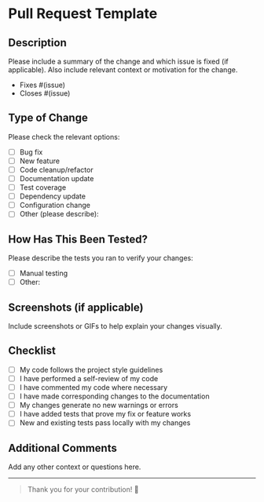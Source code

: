 # Pull Request Template

## Description

Please include a summary of the change and which issue is fixed (if applicable). Also include relevant context or motivation for the change.

- Fixes #(issue)
- Closes #(issue)

## Type of Change

Please check the relevant options:

- [ ] Bug fix
- [ ] New feature
- [ ] Code cleanup/refactor
- [ ] Documentation update
- [ ] Test coverage
- [ ] Dependency update
- [ ] Configuration change
- [ ] Other (please describe):

## How Has This Been Tested?

Please describe the tests you ran to verify your changes:

- [ ] Manual testing
- [ ] Other:

## Screenshots (if applicable)

Include screenshots or GIFs to help explain your changes visually.

## Checklist

- [ ] My code follows the project style guidelines
- [ ] I have performed a self-review of my code
- [ ] I have commented my code where necessary
- [ ] I have made corresponding changes to the documentation
- [ ] My changes generate no new warnings or errors
- [ ] I have added tests that prove my fix or feature works
- [ ] New and existing tests pass locally with my changes

## Additional Comments

Add any other context or questions here.

---

> Thank you for your contribution! 🎉
